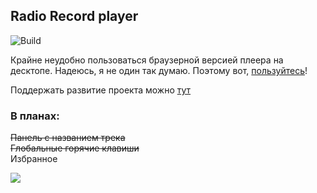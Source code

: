 ## Radio Record player

![Build](https://github.com/s366315/Radio-Record-macos/actions/workflows/build.yml/badge.svg)

Крайне неудобно пользоваться браузерной версией плеера на десктопе. Надеюсь, я не один так думаю. Поэтому вот, [пользуйтесь](https://github.com/s366315/Radio-Record-macos/releases/tag/1.0.1)!

Поддержать развитие проекта можно [тут](https://pay.cloudtips.ru/p/3bd816e2)

### В планах:
~~Панель с названием трека~~\
~~Глобальные горячие клавиши~~\
Избранное

![](https://imgur.com/a/Q6poFAM)
